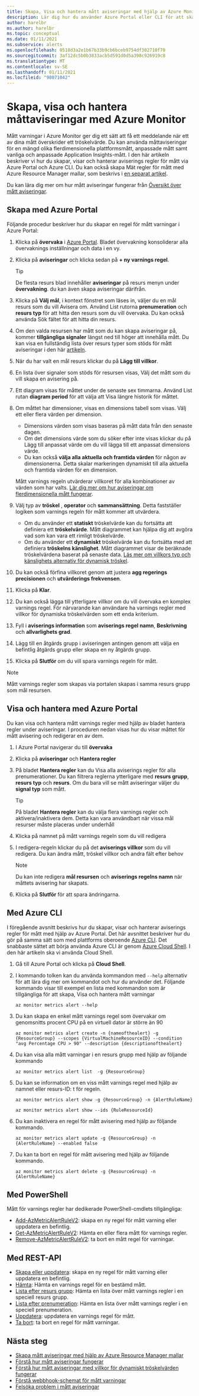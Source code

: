 ```yaml
---
title: Skapa, Visa och hantera mått aviseringar med hjälp av Azure Monitor
description: Lär dig hur du använder Azure Portal eller CLI för att skapa, Visa och hantera mått varnings regler.
author: harelbr
ms.author: harelbr
ms.topic: conceptual
ms.date: 01/11/2021
ms.subservice: alerts
ms.openlocfilehash: 0518d3a2e1b67b33b9cb6bceb9754df302710f70
ms.sourcegitcommit: 3af12dc5b0b3833acb5d591d0d5a398c926919c8
ms.translationtype: MT
ms.contentlocale: sv-SE
ms.lasthandoff: 01/11/2021
ms.locfileid: "98071042"
---
```

# <a name="create-view-and-manage-metric-alerts-using-azure-monitor"></a>Skapa, visa och hantera måttaviseringar med Azure Monitor

Mått varningar i Azure Monitor ger dig ett sätt att få ett meddelande när ett av dina mått överskrider ett tröskelvärde. Du kan använda måttaviseringar för en mängd olika flerdimensionella plattformsmått, anpassade mått samt vanliga och anpassade Application Insights-mått. I den här artikeln beskriver vi hur du skapar, visar och hanterar aviserings regler för mått via Azure Portal och Azure CLI. Du kan också skapa Mät regler för mått med Azure Resource Manager mallar, som beskrivs i [en separat artikel](alerts-metric-create-templates.md).

Du kan lära dig mer om hur mått aviseringar fungerar från [Översikt över mått aviseringar](alerts-metric-overview.md).

## <a name="create-with-azure-portal"></a>Skapa med Azure Portal

Följande procedur beskriver hur du skapar en regel för mått varningar i Azure Portal:

1. Klicka på **övervaka** i [Azure Portal](https://portal.azure.com). Bladet övervakning konsoliderar alla övervaknings inställningar och data i en vy.

2. Klicka på **aviseringar** och klicka sedan på **+ ny varnings regel**.

    > [!TIP]
    > De flesta resurs blad innehåller **aviseringar** på resurs menyn under **övervakning**. du kan även skapa aviseringar därifrån.

3. Klicka på **Välj mål**, i kontext fönstret som läses in, väljer du en mål resurs som du vill Avisera om. Använd List rutorna **prenumeration** och **resurs typ** för att hitta den resurs som du vill övervaka. Du kan också använda Sök fältet för att hitta din resurs.

4. Om den valda resursen har mått som du kan skapa aviseringar på, kommer **tillgängliga signaler** längst ned till höger att innehålla mått. Du kan visa en fullständig lista över resurs typer som stöds för mått aviseringar i den här [artikeln](./alerts-metric-near-real-time.md#metrics-and-dimensions-supported).

5. När du har valt en mål resurs klickar du på **Lägg till villkor**.

6. En lista över signaler som stöds för resursen visas, Välj det mått som du vill skapa en avisering på.

7. Ett diagram visas för måttet under de senaste sex timmarna. Använd List rutan **diagram period** för att välja att Visa längre historik för måttet.

8. Om måttet har dimensioner, visas en dimensions tabell som visas. Välj ett eller flera värden per dimension.
    - Dimensions värden som visas baseras på mått data från den senaste dagen.
    - Om det dimensions värde som du söker efter inte visas klickar du på Lägg till anpassat värde om du vill lägga till ett anpassat dimensions värde.
    - Du kan också **välja alla aktuella och framtida värden** för någon av dimensionerna. Detta skalar markeringen dynamiskt till alla aktuella och framtida värden för en dimension.

    Mått varnings regeln utvärderar villkoret för alla kombinationer av värden som har valts. [Lär dig mer om hur aviseringar om flerdimensionella mått fungerar](alerts-metric-overview.md).

9. Välj typ av **tröskel** , **operator** och **sammansättning**. Detta fastställer logiken som varnings regeln för mått kommer att utvärdera.
    - Om du använder ett **statiskt** tröskelvärde kan du fortsätta att definiera ett **tröskelvärde**. Mått diagrammet kan hjälpa dig att avgöra vad som kan vara ett rimligt tröskelvärde.
    - Om du använder ett **dynamiskt** tröskelvärde kan du fortsätta med att definiera **tröskelns känslighet**. Mått diagrammet visar de beräknade tröskelvärdena baserat på senaste data. [Läs mer om villkors typ och känslighets alternativ för dynamisk tröskel](alerts-dynamic-thresholds.md).

10. Du kan också förfina villkoret genom att justera **agg regerings precisionen** och **utvärderings frekvensen**. 

11. Klicka på **Klar**.

12. Du kan också lägga till ytterligare villkor om du vill övervaka en komplex varnings regel. För närvarande kan användare ha varnings regler med villkor för dynamiska tröskelvärden som ett enda kriterium.

13. Fyll i **aviserings information** som **aviserings regel namn**, **Beskrivning** och **allvarlighets grad**.

14. Lägg till en åtgärds grupp i aviseringen antingen genom att välja en befintlig åtgärds grupp eller skapa en ny åtgärds grupp.

15. Klicka på **Slutför** om du vill spara varnings regeln för mått.

> [!NOTE]
> Mått varnings regler som skapas via portalen skapas i samma resurs grupp som mål resursen.

## <a name="view-and-manage-with-azure-portal"></a>Visa och hantera med Azure Portal

Du kan visa och hantera mått varnings regler med hjälp av bladet hantera regler under aviseringar. I proceduren nedan visas hur du visar måttet för mått avisering och redigerar en av dem.

1. I Azure Portal navigerar du till **övervaka**

2. Klicka på **aviseringar** och **Hantera regler**

3. På bladet **Hantera regler** kan du Visa alla aviserings regler för alla prenumerationer. Du kan filtrera reglerna ytterligare med  **resurs grupp**, **resurs typ** och **resurs**. Om du bara vill se mått aviseringar väljer du **signal typ** som mått.

    > [!TIP]
    > På bladet **Hantera regler** kan du välja flera varnings regler och aktivera/inaktivera dem. Detta kan vara användbart när vissa mål resurser måste placeras under underhåll

4. Klicka på namnet på mått varnings regeln som du vill redigera

5. I redigera-regeln klickar du på det **aviserings villkor** som du vill redigera. Du kan ändra mått, tröskel villkor och andra fält efter behov

    > [!NOTE]
    > Du kan inte redigera **mål resursen** och **aviserings regelns namn** när måttets avisering har skapats.

6. Klicka på **Slutför** för att spara ändringarna.


## <a name="with-azure-cli"></a>Med Azure CLI

I föregående avsnitt beskrivs hur du skapar, visar och hanterar aviserings regler för mått med hjälp av Azure Portal. Det här avsnittet beskriver hur du gör på samma sätt som med plattforms oberoende [Azure CLI](/cli/azure/get-started-with-azure-cli?view=azure-cli-latest). Det snabbaste sättet att börja använda Azure CLI är genom [Azure Cloud Shell](../../cloud-shell/overview.md?view=azure-cli-latest). I den här artikeln ska vi använda Cloud Shell.

1. Gå till Azure Portal och klicka på **Cloud Shell**.

2. I kommando tolken kan du använda kommandon med ``--help`` alternativ för att lära dig mer om kommandot och hur du använder det. Följande kommando visar till exempel en lista med kommandon som är tillgängliga för att skapa, Visa och hantera mått varningar

    ```azurecli
    az monitor metrics alert --help
    ```

3. Du kan skapa en enkel mått varnings regel som övervakar om genomsnitts procent CPU på en virtuell dator är större än 90

    ```azurecli
    az monitor metrics alert create -n {nameofthealert} -g {ResourceGroup} --scopes {VirtualMachineResourceID} --condition "avg Percentage CPU > 90" --description {descriptionofthealert}
    ```

4. Du kan visa alla mått varningar i en resurs grupp med hjälp av följande kommando

    ```azurecli
    az monitor metrics alert list  -g {ResourceGroup}
    ```

5. Du kan se information om en viss mått varnings regel med hjälp av namnet eller resurs-ID: t för regeln.

    ```azurecli
    az monitor metrics alert show -g {ResourceGroup} -n {AlertRuleName}
    ```

    ```azurecli
    az monitor metrics alert show --ids {RuleResourceId}
    ```

6. Du kan inaktivera en regel för mått avisering med hjälp av följande kommando.

    ```azurecli
    az monitor metrics alert update -g {ResourceGroup} -n {AlertRuleName} --enabled false
    ```

7. Du kan ta bort en regel för mått avisering med hjälp av följande kommando.

    ```azurecli
    az monitor metrics alert delete -g {ResourceGroup} -n {AlertRuleName}
    ```

## <a name="with-powershell"></a>Med PowerShell

Mått för varnings regler har dedikerade PowerShell-cmdlets tillgängliga:

- [Add-AzMetricAlertRuleV2](/powershell/module/az.monitor/add-azmetricalertrulev2): skapa en ny regel för mått varning eller uppdatera en befintlig.
- [Get-AzMetricAlertRuleV2](/powershell/module/az.monitor/get-azmetricalertrulev2): Hämta en eller flera mått för varnings regler.
- [Remove-AzMetricAlertRuleV2](/powershell/module/az.monitor/remove-azmetricalertrulev2): ta bort en mått regel för varningar.

## <a name="with-rest-api"></a>Med REST-API

- [Skapa eller uppdatera](/rest/api/monitor/metricalerts/createorupdate): skapa en ny regel för mått varning eller uppdatera en befintlig.
- [Hämta](/rest/api/monitor/metricalerts/get): Hämta en varnings regel för en bestämd mått.
- [Lista efter resurs grupp](/rest/api/monitor/metricalerts/listbyresourcegroup): Hämta en lista över mått varnings regler i en speciell resurs grupp.
- [Lista efter prenumeration](/rest/api/monitor/metricalerts/listbysubscription): Hämta en lista över mått varnings regler i en speciell prenumeration.
- [Uppdatera](/rest/api/monitor/metricalerts/update): uppdatera en varnings regel för mått.
- [Ta bort](/rest/api/monitor/metricalerts/delete): ta bort en regel för mått varningar.

## <a name="next-steps"></a>Nästa steg

- [Skapa mått aviseringar med hjälp av Azure Resource Manager mallar](./alerts-metric-create-templates.md)
- [Förstå hur mått aviseringar fungerar](alerts-metric-overview.md)
- [Förstå hur mått aviseringar med villkor för dynamiskt tröskelvärden fungerar](alerts-dynamic-thresholds.md)
- [Förstå webbhook-schemat för mått varningar](./alerts-metric-near-real-time.md#payload-schema)
- [Felsöka problem i mått aviseringar](alerts-troubleshoot-metric.md)
